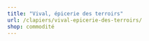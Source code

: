 ```yaml
---
title: "Vival, épicerie des terroirs"
url: /clapiers/vival-epicerie-des-terroirs/
shop: commodité
---
```

